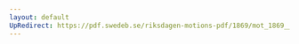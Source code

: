 ```yaml
---
layout: default
UpRedirect: https://pdf.swedeb.se/riksdagen-motions-pdf/1869/mot_1869__ak__00077/mot_1869__ak__00077_001.pdf
---
```

